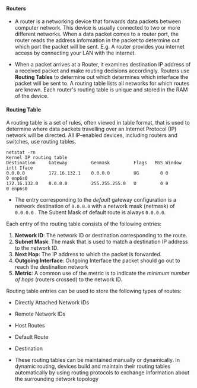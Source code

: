 #### Routers
- A router is a networking device that forwards data packets between computer network. This device is usually connected to two or more different networks. When a data packet comes to a router port, the router reads the address information in the packet to determine out which port the packet will be sent.
  E.g. A  router provides you internet access by connecting your LAN with the internet.

- When a packet arrives at a Router, it examines destination IP address of a received packet and make routing decisions accordingly. Routers use **Routing Tables** to determine out which determines which interface the packet will be sent to. A routing table lists all networks for which routes are known. Each router's routing table is unique and stored in the RAM of the device.

#### Routing Table
A routing table is a set of rules, often viewed in table format, that is used to determine where data packets travelling over an Internet Protocol (IP) network will be directed. All IP-enabled devices, including routers and switches, use  routing tables.

```
netstat -rn
Kernel IP routing table
Destination     Gateway         Genmask         Flags   MSS Window  irtt Iface
0.0.0.0         172.16.132.1    0.0.0.0         UG        0 0          0 enp6s0
172.16.132.0    0.0.0.0         255.255.255.0   U         0 0          0 enp6s0
```

- The entry corresponding to the *default* gateway configuration is a network destination of `0.0.0.0` with a network mask (netmask) of  `0.0.0.0` . The Subent Mask of default route is always  `0.0.0.0`.

Each entry of the routing table consists of the following entries:

1. **Network ID**: The network ID or destination corresponding to the route.
2. **Subnet Mask**: The mask that is used to match a destination IP address to the network ID.
3. **Next Hop**: The IP address to which the packet is forwarded.
4. **Outgoing Interface**: Outgoing Interface the packet should go out to reach the destination network
5. **Metric**: A common use of the metric is to indicate the *minimum number of hops* (routers crossed) to the network ID.

Routing table entries can be used to store the following types of routes:

- Directly Attached Network IDs
- Remote Network IDs
- Host Routes
- Default Route
- Destination

- These routing tables can be maintained manually or dynamically. In dynamic routing, devices build and maintain their routing tables automatically by using routing protocols to exchange information about the surrounding network topology
